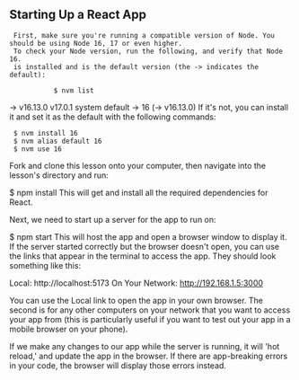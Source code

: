 ## Starting Up a React App
     First, make sure you're running a compatible version of Node. You should be using Node 16, 17 or even higher.
     To check your Node version, run the following, and verify that Node 16.
     is installed and is the default version (the -> indicates the default):

               $ nvm list

->               v16.13.0
                  v17.0.1
                    system
default -> 16 (-> v16.13.0)
If it's not, you can install it and set it as the default with the following commands:

     $ nvm install 16
     $ nvm alias default 16
     $ nvm use 16
 Fork and clone this lesson onto your computer, then navigate into the lesson's directory and run:

$ npm install
This will get and install all the required dependencies for React.

Next, we need to start up a server for the app to run on:

$ npm start
This will host the app and open a browser window to display it. If the server started correctly but the browser doesn't open, you can use the links that appear in the terminal to access the app. They should look something like this:

Local:            http://localhost:5173
On Your Network:  http://192.168.1.5:3000

You can use the Local link to open the app in your own browser. The second is for any other computers on your network that you want to access your app from (this is particularly useful if you want to test out your app in a mobile browser on your phone).


If we make any changes to our app while the server is running, it will 'hot reload,' and update the app in the browser. If there are app-breaking errors in your code, the browser will display those errors instead.


